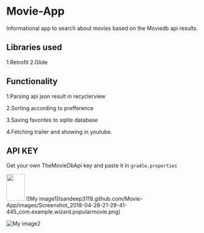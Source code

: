 # Movie-App
Informational app to search about movies based on the Moviedb  api results.

## Libraries used
1.Retrofit
2.Glide

## Functionality
1.Parsing api json result in recyclerview

2.Sorting according to prefference

3.Saving favorites to sqlite database

4.Fetching trailer and showing in youtube.

## API KEY
Get your own TheMovieDbApi key and paste it in `gradle.properties`

<img src="https://github.com/sandeep3119/Movie-App/tree/master/images/Screenshot_2018-04-28-21-29-41-445_com.example.wizard.popularmovie.png" width="48" height="70">
![My image1](sandeep3119.github.com/Movie-App/images/Screenshot_2018-04-28-21-29-41-445_com.example.wizard.popularmovie.png)

![My image2](sandeep3119.github.com/Movie-App/images/Screenshot_2018-04-28-21-29-46-530_com.example.wizard.popularmovie.png)
